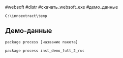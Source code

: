 #websoft #distr #скачать_websoft_exe #демо_данные

```
C:\innoextract\temp
```

## Демо-данные
```
package process [название пакета]
```

```
package process inst_demo_full_2_rus
```
